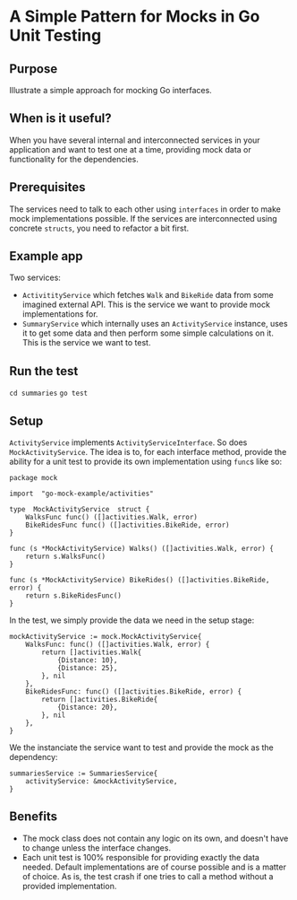 # A Simple Pattern for Mocks in Go Unit Testing

## Purpose
Illustrate a simple approach for mocking Go interfaces. 

## When is it useful?
When you have several internal and interconnected services in your application and want to test one at a time, providing mock data or functionality for the dependencies.

## Prerequisites
The services need to talk to each other using `interfaces` in order to make mock implementations possible. If the services are interconnected using concrete `structs`, you need to refactor a bit first.

## Example app

Two services:
- `ActivitityService` which fetches `Walk` and `BikeRide` data from some imagined external API. This is the service we want to provide mock implementations for.
- `SummaryService` which internally uses an `ActivityService` instance, uses it to get some data and then perform some simple calculations on it. This is the service we want to test.

## Run the test
`cd summaries`
`go test`


## Setup

`ActivityService` implements `ActivityServiceInterface`. So does `MockActivityService`. The idea is to, for each interface method, provide the ability for a unit test to provide its own implementation using `func`s like so:

```
package mock

import  "go-mock-example/activities"

type  MockActivityService  struct {
    WalksFunc func() ([]activities.Walk, error)
    BikeRidesFunc func() ([]activities.BikeRide, error)
}

func (s *MockActivityService) Walks() ([]activities.Walk, error) {
    return s.WalksFunc()
}

func (s *MockActivityService) BikeRides() ([]activities.BikeRide, error) {
    return s.BikeRidesFunc()
}
```
In the test, we simply provide the data we need in the setup stage:

```
mockActivityService := mock.MockActivityService{
	WalksFunc: func() ([]activities.Walk, error) {
		return []activities.Walk{
			{Distance: 10},
			{Distance: 25},
		}, nil
	},
	BikeRidesFunc: func() ([]activities.BikeRide, error) {
		return []activities.BikeRide{
			{Distance: 20},
		}, nil
	},
}
```
We the instanciate the service want to test and provide the mock as the dependency:
```
summariesService := SummariesService{
	activityService: &mockActivityService,
}
```

## Benefits
- The mock class does not contain any logic on its own, and doesn't have to change unless the interface changes.
-  Each unit test is 100% responsible for providing exactly the data needed. Default implementations are of course possible and is a matter of choice. As is, the test crash if one tries to call a method without a provided implementation.
